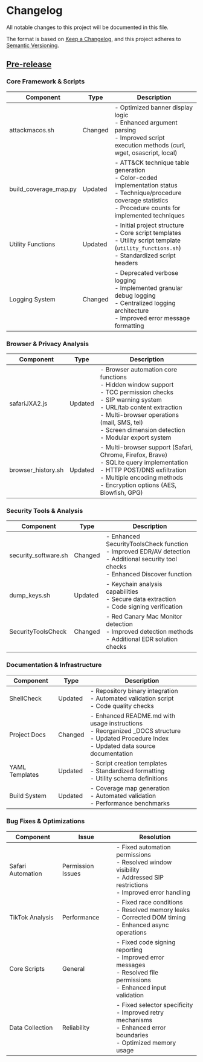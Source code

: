 # Changelog

All notable changes to this project will be documented in this file.

The format is based on [Keep a Changelog](https://keepachangelog.com/en/1.0.0/),
and this project adheres to [Semantic Versioning](https://semver.org/spec/v2.0.0.html).

## [Pre-release]

### Core Framework & Scripts
| Component | Type | Description |
|-----------|------|-------------|
| attackmacos.sh | Changed | - Optimized banner display logic<br>- Enhanced argument parsing<br>- Improved script execution methods (curl, wget, osascript, local) |
| build_coverage_map.py | Updated | - ATT&CK technique table generation<br>- Color-coded implementation status<br>- Technique/procedure coverage statistics<br>- Procedure counts for implemented techniques |
| Utility Functions | Updated | - Initial project structure<br>- Core script templates<br>- Utility script template (`utility_functions.sh`)<br>- Standardized script headers |
| Logging System | Changed | - Deprecated verbose logging<br>- Implemented granular debug logging<br>- Centralized logging architecture<br>- Improved error message formatting |

### Browser & Privacy Analysis
| Component | Type | Description |
|-----------|------|-------------|
| safariJXA2.js | Updated | - Browser automation core functions<br>- Hidden window support<br>- TCC permission checks<br>- SIP warning system<br>- URL/tab content extraction<br>- Multi-browser operations (mail, SMS, tel)<br>- Screen dimension detection<br>- Modular export system |
| browser_history.sh | Updated | - Multi-browser support (Safari, Chrome, Firefox, Brave)<br>- SQLite query implementation<br>- HTTP POST/DNS exfiltration<br>- Multiple encoding methods<br>- Encryption options (AES, Blowfish, GPG) |

### Security Tools & Analysis
| Component | Type | Description |
|-----------|------|-------------|
| security_software.sh | Changed | - Enhanced SecurityToolsCheck function<br>- Improved EDR/AV detection<br>- Additional security tool checks<br>- Enhanced Discover function |
| dump_keys.sh | Updated | - Keychain analysis capabilities<br>- Secure data extraction<br>- Code signing verification |
| SecurityToolsCheck | Changed | - Red Canary Mac Monitor detection<br>- Improved detection methods<br>- Additional EDR solution checks |

### Documentation & Infrastructure
| Component | Type | Description |
|-----------|------|-------------|
| ShellCheck | Updated | - Repository binary integration<br>- Automated validation script<br>- Code quality checks |
| Project Docs | Changed | - Enhanced README.md with usage instructions<br>- Reorganized _DOCS structure<br>- Updated Procedure Index<br>- Updated data source documentation |
| YAML Templates | Updated | - Script creation templates<br>- Standardized formatting<br>- Utility schema definitions |
| Build System | Updated | - Coverage map generation<br>- Automated validation<br>- Performance benchmarks |

### Bug Fixes & Optimizations
| Component | Issue | Resolution |
|-----------|--------|------------|
| Safari Automation | Permission Issues | - Fixed automation permissions<br>- Resolved window visibility<br>- Addressed SIP restrictions<br>- Improved error handling |
| TikTok Analysis | Performance | - Fixed race conditions<br>- Resolved memory leaks<br>- Corrected DOM timing<br>- Enhanced async operations |
| Core Scripts | General | - Fixed code signing reporting<br>- Improved error messages<br>- Resolved file permissions<br>- Enhanced input validation |
| Data Collection | Reliability | - Fixed selector specificity<br>- Improved retry mechanisms<br>- Enhanced error boundaries<br>- Optimized memory usage |

[Pre-release]: https://github.com/yourusername/yourrepository/tree/main
